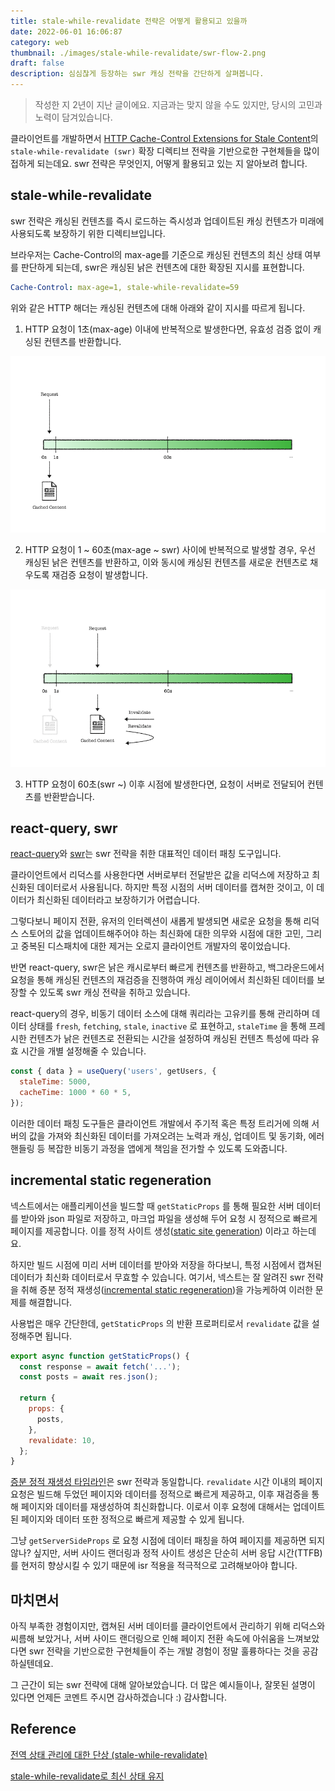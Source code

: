 ```yaml
---
title: stale-while-revalidate 전략은 어떻게 활용되고 있을까
date: 2022-06-01 16:06:87
category: web
thumbnail: ./images/stale-while-revalidate/swr-flow-2.png
draft: false
description: 심심찮게 등장하는 swr 캐싱 전략을 간단하게 살펴봅니다.
---
```


<blockquote class="warning">작성한 지 2년이 지난 글이에요. 지금과는 맞지 않을 수도 있지만, 당시의 고민과 노력이 담겨있습니다.</blockquote>

클라이언트를 개발하면서 [HTTP Cache-Control Extensions for Stale Content](https://datatracker.ietf.org/doc/html/rfc5861)의
`stale-while-revalidate (swr)` 확장 디렉티브 전략을 기반으로한
구현체들을 많이 접하게 되는데요. swr 전략은 무엇인지, 어떻게 활용되고 있는 지
알아보려 합니다.

## stale-while-revalidate

swr 전략은 캐싱된 컨텐츠를 즉시 로드하는 즉시성과 업데이트된 캐싱 컨텐츠가
미래에 사용되도록 보장하기 위한 디렉티브입니다.

브라우저는 Cache-Control의 max-age를 기준으로 캐싱된 컨텐츠의 최신 상태 여부를 판단하게 되는데,
swr은 캐싱된 낡은 컨텐츠에 대한 확장된 지시를 표현합니다.

```yaml
Cache-Control: max-age=1, stale-while-revalidate=59
```

위와 같은 HTTP 해더는 캐싱된 컨텐츠에 대해 아래와 같이 지시를 따르게 됩니다.

1. HTTP 요청이 1초(max-age) 이내에 반복적으로 발생한다면, 유효성 검증 없이 캐싱된 컨텐츠를 반환합니다.

![Requests within max-age return caching data](./images/stale-while-revalidate/swr-flow-1.png)

2. HTTP 요청이 1 ~ 60초(max-age ~ swr) 사이에 반복적으로 발생할 경우,
   우선 캐싱된 낡은 컨텐츠를 반환하고, 이와 동시에 캐싱된 컨텐츠를 새로운 컨텐츠로 채우도록 재검증 요청이 발생합니다.

![Return stale caching content for requests within swr, request re-validation](./images/stale-while-revalidate/swr-flow-2.png)

3. HTTP 요청이 60초(swr ~) 이후 시점에 발생한다면, 요청이 서버로 전달되어 컨텐츠를 반환받습니다.

## react-query, swr

[react-query](https://react-query.tanstack.com/)와 [swr](https://swr.vercel.app/ko)는 swr 전략을 취한 대표적인 데이터 패칭 도구입니다.

클라이언트에서 리덕스를 사용한다면 서버로부터 전달받은 값을 리덕스에 저장하고 최신화된 데이터로서 사용됩니다.
하지만 특정 시점의 서버 데이터를 캡쳐한 것이고, 이 데이터가 최신화된 데이터라고 보장하기가 어렵습니다.

그렇다보니 페이지 전환, 유저의 인터렉션이 새롭게 발생되면 새로운 요청을 통해
리덕스 스토어의 값을 업데이트해주어야 하는 최신화에 대한 의무와 시점에 대한 고민,
그리고 중복된 디스패치에 대한 제거는 오로지 클라이언트 개발자의 몫이었습니다.

반면 react-query, swr은 낡은 캐시로부터 빠르게 컨텐츠를 반환하고,
백그라운드에서 요청을 통해 캐싱된 컨텐츠의 재검증을 진행하여 캐싱 레이어에서
최신화된 데이터를 보장할 수 있도록 swr 캐싱 전략을 취하고 있습니다.

react-query의 경우, 비동기 데이터 소스에 대해 쿼리라는 고유키를 통해 관리하며
데이터 상태를 `fresh`, `fetching`, `stale`, `inactive` 로 표현하고,
`staleTime` 을 통해 프레시한 컨텐츠가 낡은 컨텐츠로 전환되는 시간을 설정하여
캐싱된 컨텐츠 특성에 따라 유효 시간을 개별 설정해줄 수 있습니다.

```js
const { data } = useQuery('users', getUsers, {
  staleTime: 5000,
  cacheTime: 1000 * 60 * 5,
});
```

이러한 데이터 패칭 도구들은 클라이언트 개발에서 주기적 혹은 특정 트리거에 의해
서버의 값을 가져와 최신화된 데이터를 가져오려는 노력과 캐싱, 업데이트 및 동기화,
에러 핸들링 등 복잡한 비동기 과정을 앱에게 책임을 전가할 수 있도록 도와줍니다.

## incremental static regeneration

넥스트에서는 애플리케이션을 빌드할 때 `getStaticProps` 를 통해
필요한 서버 데이터를 받아와 json 파일로 저장하고,
마크업 파일을 생성해 두어 요청 시 정적으로 빠르게 페이지를 제공합니다.
이를 정적 사이트 생성([static site generation](https://nextjs.org/docs/basic-features/data-fetching/get-static-props#statically-generates-both-html-and-json)) 이라고 하는데요.

하지만 빌드 시점에 미리 서버 데이터를 받아와 저장을 하다보니,
특정 시점에서 캡쳐된 데이터가 최신화 데이터로서 무효할 수 있습니다.
여기서, 넥스트는 잘 알려진 swr 전략을 취해 증분 정적 재생성([incremental static regeneration](https://nextjs.org/docs/basic-features/data-fetching/incremental-static-regeneration))을 가능케하여 이러한 문제를 해결합니다.

사용법은 매우 간단한데, `getStaticProps` 의 반환 프로퍼티로서
`revalidate` 값을 설정해주면 됩니다.

```js
export async function getStaticProps() {
  const response = await fetch('...');
  const posts = await res.json();

  return {
    props: {
      posts,
    },
    revalidate: 10,
  };
}
```

[증분 정적 재생성 타임라인](https://youthfulhps.dev/nextjs/next-isr/#증분-정적-재생성의-타임라인)은 swr 전략과 동일합니다.
`revalidate` 시간 이내의 페이지 요청은 빌드해 두었던 페이지와 데이터를 정적으로 빠르게 제공하고,
이후 재검증을 통해 페이지와 데이터를 재생성하여 최신화합니다.
이로서 이후 요청에 대해서는 업데이트된 페이지와 데이터 또한 정적으로 빠르게 제공할 수 있게 됩니다.

그냥 `getServerSideProps` 로 요청 시점에 데이터 패칭을 하여 페이지를 제공하면 되지 않나?
싶지만, 서버 사이드 랜더링과 정적 사이트 생성은 단순히 서버 응답 시간(TTFB)를 현저히 향상시킬 수 있기 때문에
isr 적용을 적극적으로 고려해보아야 합니다.

## 마치면서

아직 부족한 경험이지만, 캡쳐된 서버 데이터를 클라이언트에서 관리하기 위해 리덕스와 씨름해 보았거나,
서버 사이드 랜더링으로 인해 페이지 전환 속도에 아쉬움을 느껴보았다면
swr 전략을 기반으로한 구현체들이 주는 개발 경험이 정말 훌륭하다는 것을 공감하실텐데요.

그 근간이 되는 swr 전략에 대해 알아보았습니다. 더 많은 예시들이나, 잘못된 설명이 있다면 언제든 코멘트 주시면 감사하겠습니다 :) 감사합니다.

## Reference

[전역 상태 관리에 대한 단상 (stale-while-revalidate)](https://jbee.io/react/thinking-about-global-state/)

[stale-while-revalidate로 최신 상태 유지](https://web.dev/i18n/ko/stale-while-revalidate/)
